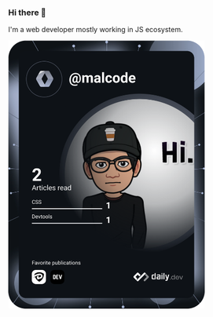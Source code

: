 ### Hi there 👋

I'm a web developer mostly working in JS ecosystem.

<a href="https://app.daily.dev/malcode"><img src="https://github.com/malcoded/malcoded/blob/master/devcard.svg" width="400" alt="Gildo Vargas's Dev Card"/></a>
<!--
**gvargash/gvargash** is a ✨ _special_ ✨ repository because its `README.md` (this file) appears on your GitHub profile.

Here are some ideas to get you started:

- 🔭 I’m currently working on AmazonTIC
- 🌱 I’m currently learning phyton 🐍
- 👯 I’m looking to collaborate on ...
- 🤔 I’m looking for help with ...
- 💬 Ask me about ...
- 📫 How to reach me: ...
- 😄 Pronouns: ...
- ⚡ Fun fact: ...
-->

